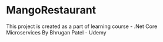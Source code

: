 # MangoRestaurant
This project is created as a part of learning course - .Net Core Microservices By Bhrugan Patel - Udemy
